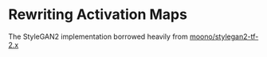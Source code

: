 # Rewriting Activation Maps

The StyleGAN2 implementation borrowed heavily from [moono/stylegan2-tf-2.x](https://github.com/moono/stylegan2-tf-2.x)  
